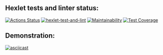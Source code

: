 ## Hexlet tests and linter status:
[![Actions Status](https://github.com/Alexion24/python-project-lvl3/workflows/hexlet-check/badge.svg)](https://github.com/Alexion24/python-project-lvl3/actions)
[![hexlet-test-and-lint](https://github.com/Alexion24/python-project-lvl3/actions/workflows/test-and-lint.yml/badge.svg)](https://github.com/Alexion24/python-project-lvl3/actions/workflows/test-and-lint.yml)
[![Maintainability](https://api.codeclimate.com/v1/badges/0fc79eb01bc2d7e8abe1/maintainability)](https://codeclimate.com/github/Alexion24/python-project-lvl3/maintainability)
[![Test Coverage](https://api.codeclimate.com/v1/badges/0fc79eb01bc2d7e8abe1/test_coverage)](https://codeclimate.com/github/Alexion24/python-project-lvl3/test_coverage)

## Demonstration:
[![asciicast](https://asciinema.org/a/oSaDdMaVTVgFP3m8LwWIwgFEP.svg)](https://asciinema.org/a/oSaDdMaVTVgFP3m8LwWIwgFEP)
